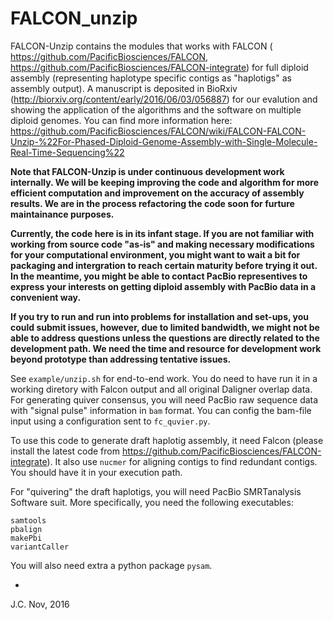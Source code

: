 # FALCON_unzip

FALCON-Unzip contains the modules that works with FALCON ( https://github.com/PacificBiosciences/FALCON,  https://github.com/PacificBiosciences/FALCON-integrate) for full diploid assembly (representing haplotype specific contigs as "haplotigs" as assembly output). A manuscript is deposited in BioRxiv (http://biorxiv.org/content/early/2016/06/03/056887) for our evalution and showing the application of the algorithms and the software on multiple diploid genomes. You can find more information here: https://github.com/PacificBiosciences/FALCON/wiki/FALCON-FALCON-Unzip-%22For-Phased-Diploid-Genome-Assembly-with-Single-Molecule-Real-Time-Sequencing%22

**Note that FALCON-Unzip is under continuous development work internally. We will be keeping improving the code and algorithm for more efficient computation and improvement on the accuracy of assembly results. We are in the process refactoring the code soon for furture maintainance purposes.** 

**Currently, the code here is in its infant stage. If you are not familiar with working from source code "as-is" and making necessary modifications for your computational environment, you might want to wait a bit for packaging and intergration to reach certain maturity before trying it out. In the meantime, you might be able to contact PacBio representives to express your interests on getting diploid assembly with PacBio data in a convenient way.** 

**If you try to run and run into problems for installation and set-ups, you could submit issues, however, due to limited bandwidth, we might not be able to address questions unless the questions are directly related to the development path. We need the time and resource for development work beyond prototype than addressing tentative issues.**

See `example/unzip.sh` for end-to-end work. You do need to have run it in a working diretory with Falcon output and all original Daligner overlap data.
For generating quiver consensus, you will need PacBio raw sequence data with "signal pulse" information in `bam` format. You can config the bam-file input using a configuration sent to `fc_quvier.py`.

To use this code to generate draft haplotig assembly, it need Falcon (please install the latest code from https://github.com/PacificBiosciences/FALCON-integrate). It also use `nucmer` for aligning contigs to find redundant contigs. You should have it in your execution path.

For "quivering" the draft haplotigs, you will need PacBio SMRTanalysis Software suit. More specifically, you need the following executables:
```
samtools
pbalign
makePbi
variantCaller
```

You will also need extra a python package `pysam`.

-
J.C. Nov, 2016

